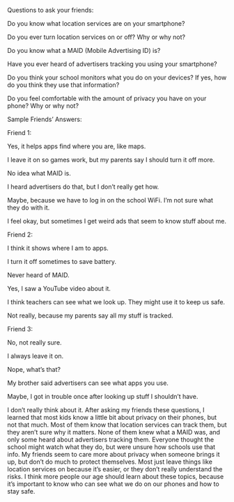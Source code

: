 Questions to ask your friends:

Do you know what location services are on your smartphone?

Do you ever turn location services on or off? Why or why not?

Do you know what a MAID (Mobile Advertising ID) is?

Have you ever heard of advertisers tracking you using your smartphone?

Do you think your school monitors what you do on your devices? If yes, how do you think they use that information?

Do you feel comfortable with the amount of privacy you have on your phone? Why or why not?

Sample Friends’ Answers:

Friend 1:

Yes, it helps apps find where you are, like maps.

I leave it on so games work, but my parents say I should turn it off more.

No idea what MAID is.

I heard advertisers do that, but I don’t really get how.

Maybe, because we have to log in on the school WiFi. I’m not sure what they do with it.

I feel okay, but sometimes I get weird ads that seem to know stuff about me.

Friend 2:

I think it shows where I am to apps.

I turn it off sometimes to save battery.

Never heard of MAID.

Yes, I saw a YouTube video about it.

I think teachers can see what we look up. They might use it to keep us safe.

Not really, because my parents say all my stuff is tracked.

Friend 3:

No, not really sure.

I always leave it on.

Nope, what’s that?

My brother said advertisers can see what apps you use.

Maybe, I got in trouble once after looking up stuff I shouldn’t have.

I don’t really think about it. 
After asking my friends these questions, I learned that most kids know a little bit about privacy on their phones, but not that much. 
Most of them know that location services can track them, but they aren’t sure why it matters. None of them knew what a MAID was, 
and only some heard about advertisers tracking them. Everyone thought the school might watch what they do, but were unsure how schools use that info.
My friends seem to care more about privacy when someone brings it up, but don’t do much to protect themselves. 
Most just leave things like location services on because it’s easier, or they don’t really understand the risks.
I think more people our age should learn about these topics, because it’s important to know who can see what we do on our phones and how to stay safe.

